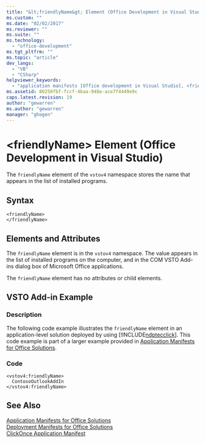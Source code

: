 ```yaml
---
title: "&lt;friendlyName&gt; Element (Office Development in Visual Studio) | Microsoft Docs"
ms.custom: ""
ms.date: "02/02/2017"
ms.reviewer: ""
ms.suite: ""
ms.technology: 
  - "office-development"
ms.tgt_pltfrm: ""
ms.topic: "article"
dev_langs: 
  - "VB"
  - "CSharp"
helpviewer_keywords: 
  - "application manifests [Office development in Visual Studio], <friendlyName> element"
ms.assetid: 80250fbf-fccf-4baa-948e-ace7f4449e9c
caps.latest.revision: 19
author: "gewarren"
ms.author: "gewarren"
manager: "ghogen"
---
```

# &lt;friendlyName&gt; Element (Office Development in Visual Studio)
  The `friendlyName` element of the `vstov4` namespace stores the name that appears in the list of installed programs.  
  
## Syntax  
  
```  
<friendlyName>  
</friendlyName>  
```  
  
## Elements and Attributes  
 The `friendlyName` element is in the `vstov4` namespace. The value appears in the list of installed programs on the computer, and in the COM VSTO Add-ins dialog box of Microsoft Office applications.  
  
 The `friendlyName` element has no attributes or child elements.  
  
## VSTO Add-in Example  
  
### Description  
 The following code example illustrates the `friendlyName` element in an application-level solution deployed by using [!INCLUDE[ndptecclick](../vsto/includes/ndptecclick-md.md)]. This code example is part of a larger example provided in [Application Manifests for Office Solutions](../vsto/application-manifests-for-office-solutions.md).  
  
### Code  
  
```  
<vstov4:friendlyName>  
  ContosoOutlookAddIn  
</vstov4:friendlyName>  
```  
  
## See Also  
 [Application Manifests for Office Solutions](../vsto/application-manifests-for-office-solutions.md)   
 [Deployment Manifests for Office Solutions](../vsto/deployment-manifests-for-office-solutions.md)   
 [ClickOnce Application Manifest](/visualstudio/deployment/clickonce-application-manifest)  
  
  